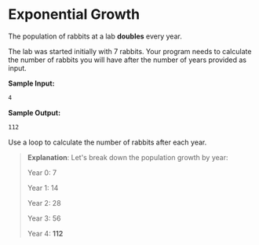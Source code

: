 # Exponential Growth

The population of rabbits at a lab **doubles** every year.

The lab was started initially with 7 rabbits. Your program needs to calculate the number of rabbits you will have after the number of years provided as input.

**Sample Input:**
```markdown
4
```

**Sample Output:**
```markdown
112
```

Use a loop to calculate the number of rabbits after each year.
> **Explanation**: Let's break down the population growth by year:
> 
> Year 0: 7
> 
> Year 1: 14
> 
> Year 2: 28
> 
> Year 3: 56
> 
> Year 4: **112**
